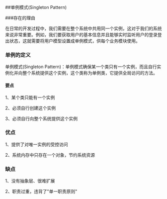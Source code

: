 

##单例模式(Singleton Pattern)

###存在的理由

在日常的开发过程中，我们需要在整个系统中共用同一个实例，这对于我们的系统来说非常重要。例如，我们要获取用户的基本信息并且能够实时监听用户的登录登出状态，这就需要将用户模型设置成单例模式，供每个业务模块使用。

### 单例的定义

单例模式(Singleton Pattern)：单例模式确保某一个类只有一个实例，而且自行实例化并向整个系统提供这个实例，这个类称为单例类，它提供全局访问的方法。

#### 要点

1、某个类只能有一个实例

2、必须自行创建这个实例

3、必须自行向整个系统提供这个实例

### 优点

1、提供了对唯一实例的受控访问

2、系统内存中只存在一个对象，节约系统资源

### 缺点

1、没有抽象层、很难扩展

2、职责过重，违背了"单一职责原则"